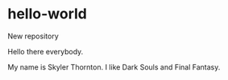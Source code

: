 # hello-world
New repository

Hello there everybody.

My name is Skyler Thornton.  I like Dark Souls and Final Fantasy.
